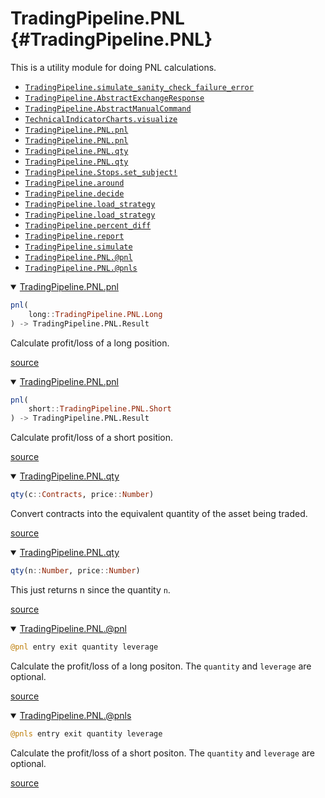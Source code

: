 
# TradingPipeline.PNL {#TradingPipeline.PNL}

This is a utility module for doing PNL calculations.
- [`TradingPipeline.simulate_sanity_check_failure_error`](#TradingPipeline.simulate_sanity_check_failure_error)
- [`TradingPipeline.AbstractExchangeResponse`](#TradingPipeline.AbstractExchangeResponse)
- [`TradingPipeline.AbstractManualCommand`](#TradingPipeline.AbstractManualCommand)
- [`TechnicalIndicatorCharts.visualize`](#TechnicalIndicatorCharts.visualize-Tuple{Tuple{TechnicalIndicatorCharts.Chart,%20ExchangeOperations.AbstractSession}})
- [`TradingPipeline.PNL.pnl`](#TradingPipeline.PNL.pnl-Tuple{TradingPipeline.PNL.Short})
- [`TradingPipeline.PNL.pnl`](#TradingPipeline.PNL.pnl-Tuple{TradingPipeline.PNL.Long})
- [`TradingPipeline.PNL.qty`](#TradingPipeline.PNL.qty-Tuple{Contracts,%20Number})
- [`TradingPipeline.PNL.qty`](#TradingPipeline.PNL.qty-Tuple{Number,%20Number})
- [`TradingPipeline.Stops.set_subject!`](#TradingPipeline.Stops.set_subject!-Tuple{Rocket.AbstractSubject})
- [`TradingPipeline.around`](#TradingPipeline.around-Tuple{Dates.DateTime,%20DataFrames.AbstractDataFrame})
- [`TradingPipeline.decide`](#TradingPipeline.decide-Tuple{TradingPipeline.AbstractStrategy,%20TradingPipeline.MOS.Neutral})
- [`TradingPipeline.load_strategy`](#TradingPipeline.load_strategy-Tuple{Type{TradingPipeline.GoldenCrossStrategy}})
- [`TradingPipeline.load_strategy`](#TradingPipeline.load_strategy-Tuple{Type{TradingPipeline.HMAStrategy}})
- [`TradingPipeline.percent_diff`](#TradingPipeline.percent_diff-Tuple{Any,%20Any})
- [`TradingPipeline.report`](#TradingPipeline.report-Tuple{ExchangeOperations.SimulatorSession})
- [`TradingPipeline.simulate`](#TradingPipeline.simulate-Tuple{Any,%20Type{<:TradingPipeline.AbstractStrategy}})
- [`TradingPipeline.PNL.@pnl`](#TradingPipeline.PNL.@pnl-NTuple{4,%20Any})
- [`TradingPipeline.PNL.@pnls`](#TradingPipeline.PNL.@pnls-NTuple{4,%20Any})

<details class='jldocstring custom-block' open>
<summary><a id='TradingPipeline.PNL.pnl-Tuple{TradingPipeline.PNL.Long}' href='#TradingPipeline.PNL.pnl-Tuple{TradingPipeline.PNL.Long}'><span class="jlbinding">TradingPipeline.PNL.pnl</span></a> <Badge type="info" class="jlObjectType jlMethod" text="Method" /></summary>



```julia
pnl(
    long::TradingPipeline.PNL.Long
) -> TradingPipeline.PNL.Result

```


Calculate profit/loss of a long position.


<Badge type="info" class="source-link" text="source"><a href="https://github.com/g-gundam/TradingPipeline.jl/blob/2f33d4547167fb17b1d47b67654973f638d81fa7/src/pnl.jl#L56" target="_blank" rel="noreferrer">source</a></Badge>

</details>

<details class='jldocstring custom-block' open>
<summary><a id='TradingPipeline.PNL.pnl-Tuple{TradingPipeline.PNL.Short}' href='#TradingPipeline.PNL.pnl-Tuple{TradingPipeline.PNL.Short}'><span class="jlbinding">TradingPipeline.PNL.pnl</span></a> <Badge type="info" class="jlObjectType jlMethod" text="Method" /></summary>



```julia
pnl(
    short::TradingPipeline.PNL.Short
) -> TradingPipeline.PNL.Result

```


Calculate profit/loss of a short position.


<Badge type="info" class="source-link" text="source"><a href="https://github.com/g-gundam/TradingPipeline.jl/blob/2f33d4547167fb17b1d47b67654973f638d81fa7/src/pnl.jl#L72" target="_blank" rel="noreferrer">source</a></Badge>

</details>

<details class='jldocstring custom-block' open>
<summary><a id='TradingPipeline.PNL.qty-Tuple{Contracts, Number}' href='#TradingPipeline.PNL.qty-Tuple{Contracts, Number}'><span class="jlbinding">TradingPipeline.PNL.qty</span></a> <Badge type="info" class="jlObjectType jlMethod" text="Method" /></summary>



```julia
qty(c::Contracts, price::Number)
```


Convert contracts into the equivalent quantity of the asset being traded.


<Badge type="info" class="source-link" text="source"><a href="https://github.com/g-gundam/TradingPipeline.jl/blob/2f33d4547167fb17b1d47b67654973f638d81fa7/src/pnl.jl#L48-L52" target="_blank" rel="noreferrer">source</a></Badge>

</details>

<details class='jldocstring custom-block' open>
<summary><a id='TradingPipeline.PNL.qty-Tuple{Number, Number}' href='#TradingPipeline.PNL.qty-Tuple{Number, Number}'><span class="jlbinding">TradingPipeline.PNL.qty</span></a> <Badge type="info" class="jlObjectType jlMethod" text="Method" /></summary>



```julia
qty(n::Number, price::Number)
```


This just returns n since the quantity `n`.


<Badge type="info" class="source-link" text="source"><a href="https://github.com/g-gundam/TradingPipeline.jl/blob/2f33d4547167fb17b1d47b67654973f638d81fa7/src/pnl.jl#L40-L44" target="_blank" rel="noreferrer">source</a></Badge>

</details>

<details class='jldocstring custom-block' open>
<summary><a id='TradingPipeline.PNL.@pnl-NTuple{4, Any}' href='#TradingPipeline.PNL.@pnl-NTuple{4, Any}'><span class="jlbinding">TradingPipeline.PNL.@pnl</span></a> <Badge type="info" class="jlObjectType jlMacro" text="Macro" /></summary>



```julia
@pnl entry exit quantity leverage
```


Calculate the profit/loss of a long positon.  The `quantity` and `leverage` are optional.


<Badge type="info" class="source-link" text="source"><a href="https://github.com/g-gundam/TradingPipeline.jl/blob/2f33d4547167fb17b1d47b67654973f638d81fa7/src/pnl.jl#L105-L109" target="_blank" rel="noreferrer">source</a></Badge>

</details>

<details class='jldocstring custom-block' open>
<summary><a id='TradingPipeline.PNL.@pnls-NTuple{4, Any}' href='#TradingPipeline.PNL.@pnls-NTuple{4, Any}'><span class="jlbinding">TradingPipeline.PNL.@pnls</span></a> <Badge type="info" class="jlObjectType jlMacro" text="Macro" /></summary>



```julia
@pnls entry exit quantity leverage
```


Calculate the profit/loss of a short positon.  The `quantity` and `leverage` are optional.


<Badge type="info" class="source-link" text="source"><a href="https://github.com/g-gundam/TradingPipeline.jl/blob/2f33d4547167fb17b1d47b67654973f638d81fa7/src/pnl.jl#L136-L140" target="_blank" rel="noreferrer">source</a></Badge>

</details>

